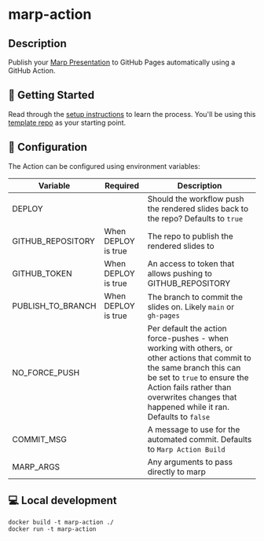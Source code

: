 # marp-action

## Description

Publish your [Marp Presentation](https://marp.app/) to GitHub Pages automatically using a GitHub Action.

## 🚀 Getting Started

Read through the [setup instructions](https://alexsci.com/test-marp-action/) to learn the process. You'll be using this [template repo](https://github.com/ralexander-phi/test-marp-action) as your starting point.

## 🔧 Configuration

The Action can be configured using environment variables:

| Variable | Required | Description |
| --- | --- | --- |
| DEPLOY |  | Should the workflow push the rendered slides back to the repo? Defaults to `true` |
| GITHUB_REPOSITORY | When DEPLOY is true  | The repo to publish the rendered slides to |
| GITHUB_TOKEN | When DEPLOY is true | An access to token that allows pushing to GITHUB_REPOSITORY |
| PUBLISH_TO_BRANCH | When DEPLOY is true | The branch to commit the slides on. Likely `main` or ` gh-pages`  |
| NO_FORCE_PUSH |  | Per default the action force-pushes - when working with others, or other actions that commit to the same branch this can be set to `true` to ensure the Action fails rather than overwrites changes that happened while it ran. Defaults to `false` |
| COMMIT_MSG |  | A message to use for the automated commit. Defaults to `Marp Action Build` |
| MARP_ARGS |  | Any arguments to pass directly to marp |

## 💻 Local development

    docker build -t marp-action ./
    docker run -t marp-action
